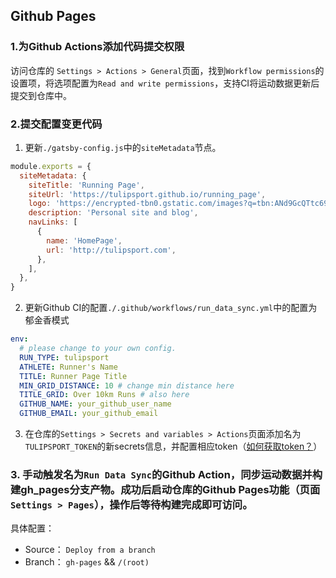 ## Github Pages
### 1.为Github Actions添加代码提交权限
访问仓库的 `Settings > Actions > General`页面，找到`Workflow permissions`的设置项，将选项配置为`Read and write permissions`，支持CI将运动数据更新后提交到仓库中。

### 2.提交配置变更代码
1. 更新`./gatsby-config.js`中的`siteMetadata`节点。
```javascript
module.exports = {
  siteMetadata: {
    siteTitle: 'Running Page',
    siteUrl: 'https://tulipsport.github.io/running_page',
    logo: 'https://encrypted-tbn0.gstatic.com/images?q=tbn:ANd9GcQTtc69JxHNcmN1ETpMUX4dozAgAN6iPjWalQ&usqp=CAU',
    description: 'Personal site and blog',
    navLinks: [
      {
        name: 'HomePage',
        url: 'http://tulipsport.com',
      },
    ],
  },
}
```
2. 更新Github CI的配置`./.github/workflows/run_data_sync.yml`中的配置为郁金香模式
```yaml
env:
  # please change to your own config.
  RUN_TYPE: tulipsport
  ATHLETE: Runner's Name
  TITLE: Runner Page Title
  MIN_GRID_DISTANCE: 10 # change min distance here
  TITLE_GRID: Over 10km Runs # also here
  GITHUB_NAME: your_github_user_name
  GITHUB_EMAIL: your_github_email
```
3. 在仓库的`Settings > Secrets and variables > Actions`页面添加名为`TULIPSPORT_TOKEN`的新secrets信息，并配置相应token（[如何获取token？](https://tulipsport.rdshoep.com)）

### 3. 手动触发名为`Run Data Sync`的Github Action，同步运动数据并构建gh_pages分支产物。成功后启动仓库的Github Pages功能（页面`Settings > Pages`），操作后等待构建完成即可访问。
具体配置：
- Source： `Deploy from a branch`
- Branch： `gh-pages` && `/(root)`
